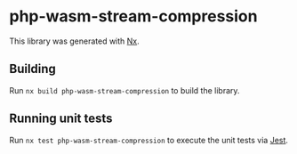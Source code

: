 # php-wasm-stream-compression

This library was generated with [Nx](https://nx.dev).

## Building

Run `nx build php-wasm-stream-compression` to build the library.

## Running unit tests

Run `nx test php-wasm-stream-compression` to execute the unit tests via [Jest](https://jestjs.io).
